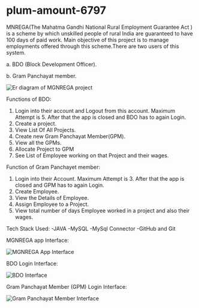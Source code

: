 # plum-amount-6797

MNREGA(The Mahatma Gandhi National Rural Employment Guarantee Act ) is a scheme by which unskilled people of rural India are guaranteed to have 100 days of paid work.
Main objective of this project is to manage employments offered through this scheme.There are two users of this system.

a. BDO (Block Development Officer).

b. Gram Panchayat member.


![Er diagram of MGNREGA project](https://user-images.githubusercontent.com/104029708/213924909-216a074c-dccc-40f5-bb96-c92fc06001a4.JPG)


Functions of BDO:
1. Login into their account and Logout from this account. 
  Maximum Attempt is 5. After that the app is closed and BDO has to again Login.
2. Create a project.
3. View List Of All Projects.
4. Create new Gram Panchayat Member(GPM).
5. View all the GPMs.
6. Allocate  Project to GPM
7. See List of Employee working on that Project and their wages.


Function of Gram Panchayet member:
1. Login into their Account.
  Maximum Attempt is 3. After that the app is closed and GPM has to again Login.
2. Create Employee.
3. View the Details of Employee.
4. Assign Employee to a Project.
5. View total number of days Employee worked in a project and also their wages.

Tech Stack Used:
-JAVA
-MySQL
-MySql Connector
-GitHub and Git


MGNREGA app Interface:

![MGNREGA App Interface](https://user-images.githubusercontent.com/104029708/213925130-65eab76d-4227-4b08-9e93-d25c6695405f.JPG)



BDO Login Interface:

![BDO Interface](https://user-images.githubusercontent.com/104029708/213925172-e2c19e68-165b-4490-84a7-3d7ae270e9b4.JPG)



Gram Panchayat Member (GPM) Login Interface:

![Gram Panchayat Member Interface](https://user-images.githubusercontent.com/104029708/213925200-9a7895c9-0163-466b-8c42-4524f2a029fb.JPG)

